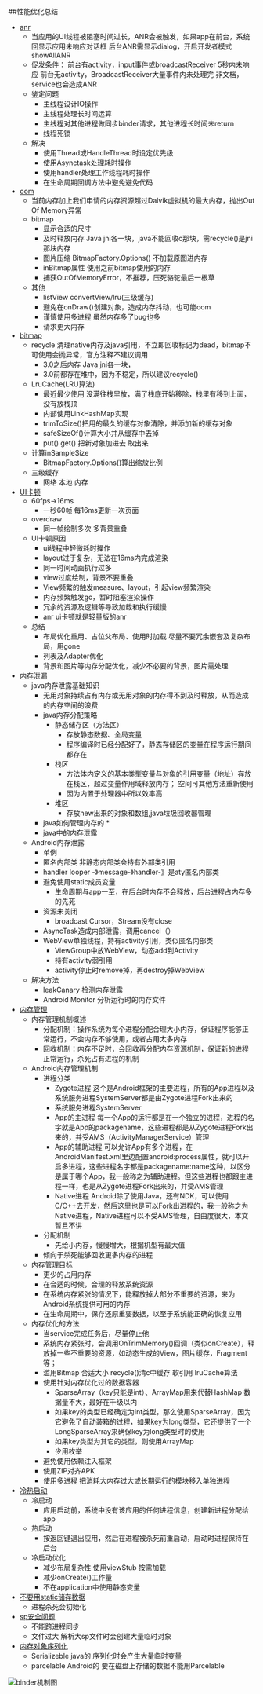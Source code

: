 ##性能优化总结
*   [anr](https://developer.android.com/topic/performance/vitals/anr.html)
    * 当应用的UI线程被阻塞时间过长，ANR会被触发，如果app在前台，系统回显示应用未响应对话框
        后台ANR需显示dialog，开启开发者模式showAllANR
    * 促发条件：
        前台有activity，input事件或broadcastReceiver 5秒内未响应
        前台无activity，BroadcastReceiver大量事件内未处理完
        非文档，service也会造成ANR
    * 鉴定问题
        * 主线程设计IO操作
        * 主线程处理长时间运算
        * 主线程对其他进程做同步binder请求，其他进程长时间未return
        * 线程死锁
    * 解决
        * 使用Thread或HandleThread时设定优先级
        * 使用Asynctask处理耗时操作  
        * 使用handler处理工作线程耗时操作
        * 在生命周期回调方法中避免避免代码
*   [oom](https://maxiaobu1999.github.io/html5/heima/README.html)
    * 当前内存加上我们申请的内存资源超过Dalvik虚拟机的最大内存，抛出Out Of Memory异常
    * bitmap
        * 显示合适的尺寸
        * 及时释放内存 Java jni各一块，java不能回收c那块，需recycle()是jni那块内存
        * 图片压缩  BitmapFactory.Options() 不加载原图进内存
        * inBitmap属性 使用之前bitmap使用的内存
        * 捕获OutOfMemoryError，不推荐，压死骆驼最后一根草
    * 其他
        * listView convertView/lru(三级缓存) 
        * 避免在onDraw()创建对象，造成内存抖动，也可能oom
        * 谨慎使用多进程 虽然内存多了bug也多
        * 请求更大内存
*   [bitmap](https://maxiaobu1999.github.io/html5/heima/README.html)
    * recycle 清理native内存及java引用，不立即回收标记为dead，bitmap不可使用会抛异常，官方注释不建议调用 
        * 3.0之后内存 Java jni各一块，
        * 3.0前都存在堆中，因为不稳定，所以建议recycle()      
    * LruCache(LRU算法)  
        * 最近最少使用 没满往栈里放，满了栈底开始移除，栈里有移到上面，没有放栈顶
        * 内部使用LinkHashMap实现
        * trimToSize()把用的最久的缓存对象清除，并添加新的缓存对象
        * safeSizeOf()计算大小并从缓存中去掉
        * put() get() 把新对象加进去 取出来
    * 计算inSampleSize 
        * BitmapFactory.Options()算出缩放比例
    * 三级缓存    
        * 网络 本地 内存 
*   [UI卡顿](https://maxiaobu1999.github.io/html5/heima/README.html)
    * 60fps->16ms
        * 一秒60帧 每16ms更新一次页面
    * overdraw
        * 同一帧绘制多次 多背景重叠
    * UI卡顿原因
        * ui线程中轻微耗时操作
        * layout过于复杂，无法在16ms内完成渲染
        * 同一时间动画执行过多
        * view过度绘制，背景不要重叠
        * View频繁的触发measure、layout，引起view频繁渲染
        * 内存频繁触发gc，暂时阻塞渲染操作
        * 冗余的资源及逻辑等导致加载和执行缓慢
        * anr ui卡顿就是轻量版的anr
    * 总结
        * 布局优化<include />重用、<merge />占位父布局、<ViewStub />使用时加载
            尽量不要冗余嵌套及复杂布局，用gone
        * 列表及Adapter优化
        * 背景和图片等内存分配优化，减少不必要的背景，图片需处理
*   [内存泄漏](https://maxiaobu1999.github.io/html5/heima/README.html)
    * java内存泄露基础知识
        * 无用对象持续占有内存或无用对象的内存得不到及时释放，从而造成的内存空间的浪费 
        * java内存分配策略
            * 静态储存区（方法区）
                * 存放静态数据、全局变量
                * 程序编译时已经分配好了，静态存储区的变量在程序运行期间都存在
            * 栈区
                * 方法体内定义的基本类型变量与对象的引用变量（地址）存放在栈区，超过变量作用域释放内存；
                  空间可其他方法重新使用  
                * 因为内置于处理器中所以效率高
            * 堆区    
                * 存放new出来的对象和数组,java垃圾回收器管理
        * java如何管理内存的
            * 
        * java中的内存泄露
    * Android内存泄露
        * 单例
        * 匿名内部类  非静态内部类会持有外部类引用
        * handler    looper -》message-》handler-》是aty匿名内部类
        * 避免使用static成员变量   
            * 生命周期与app一至，在后台时内存不会释放，后台进程占内存多的先死
        * 资源未关闭
            * broadcast Cursor，Stream没有close
        * AsyncTask造成内部泄露，调用cancel（）
        * WebView单独线程，持有activity引用，类似匿名内部类
             * ViewGroup中放WebView，动态add到Activity
             * 持有activity弱引用
             * activity停止时remove掉，再destroy掉WebView
    * 解决方法
        * leakCanary     检测内存泄露
        * Android Monitor  分析运行时的内存文件
*   [内存管理](https://maxiaobu1999.github.io/html5/heima/README.html)
    * 内存管理机制概述
        * 分配机制：操作系统为每个进程分配合理大小内存，保证程序能够正常运行，不会内存不够使用，或者占用太多内存
        * 回收机制：内存不足时，会回收再分配内存资源机制，保证新的进程正常运行，杀死占有进程的机制    
    * Android内存管理机制
        * 进程分类
            * Zygote进程
              这个是Android框架的主要进程，所有的App进程以及系统服务进程SystemServer都是由Zygote进程Fork出来的
            * 系统服务进程SystemServer
            * App的主进程
                每一个App的运行都是在一个独立的进程，进程的名字就是App的packagename，这些进程都是从Zygote进程Fork出来的，并受AMS（ActivityManagerService）管理  
            * App的辅助进程
              可以允许App有多个进程，在AndroidManifest.xml里边配置android:process属性，就可以开启多进程，这些进程名字都是packagename:name这种，以区分是属于哪个App，我一般称之为辅助进程。但这些进程也都跟主进程一样，也是从Zygote进程Fork出来的，并受AMS管理
            * Native进程
              Android除了使用Java，还有NDK，可以使用C/C++去开发，然后这里也是可以Fork出进程的，我一般称之为Native进程，Native进程可以不受AMS管理，自由度很大，本文暂且不讲     
        * 分配机制
            * 先给小内存，慢慢增大，根据机型有最大值
        * 倾向于杀死能够回收更多内存的进程
    * 内存管理目标
        * 更少的占用内存
        * 在合适的时候，合理的释放系统资源
        * 在系统内存紧张的情况下，能释放掉大部分不重要的资源，来为Android系统提供可用的内存
        * 在生命周期中，保存还原重要数据，以至于系统能正确的恢复应用
    * 内存优化的方法
        * 当service完成任务后，尽量停止他
        * 系统内存紧张时，会调用OnTrimMemory()回调（类似onCreate），释放掉一些不重要的资源，如动态生成的View，图片缓存，Fragment等；    
        * 滥用Bitmap  合适大小  recycle()清c中缓存 软引用  lruCache算法
        * 使用针对内存优化过的数据容器 
            * SparseArray（key只能是int）、ArrayMap用来代替HashMap 数据量不大，最好在千级以内 
            * 如果key的类型已经确定为int类型，那么使用SparseArray，因为它避免了自动装箱的过程，如果key为long类型，它还提供了一个LongSparseArray来确保key为long类型时的使用
            * 如果key类型为其它的类型，则使用ArrayMap
            * 少用枚举
        * 避免使用依赖注入框架
        * 使用ZIP对齐APK
        * 使用多进程 把消耗大内存过大或长期运行的模块移入单独进程     
*   [冷热启动](https://maxiaobu1999.github.io/html5/heima/README.html)
    * 冷启动
        * 应用启动前，系统中没有该应用的任何进程信息，创建新进程分配给app
    * 热启动
        * 按返回键退出应用，然后在进程被杀死前重启动，启动时进程保持在后台
    * 冷启动优化
        * 减少布局复杂性 使用viewStub 按需加载
        * 减少onCreate()工作量
        * 不在application中使用静态变量
*   [不要用static储存数据](https://maxiaobu1999.github.io/html5/heima/README.html)
    * 进程杀死会初始化
*   [sp安全问题](https://maxiaobu1999.github.io/html5/heima/README.html)
    * 不能跨进程同步
    * 文件过大 解析大sp文件时会创建大量临时对象
*   [内存对象序列化](https://maxiaobu1999.github.io/html5/heima/README.html)
    * Serializeble java的 序列化时会产生大量临时变量
    * parcelable   Android的  要在磁盘上存储的数据不能用Parcelable


![binder机制图](http://frodoking.github.io/img/android/okhttp_request_process.png)